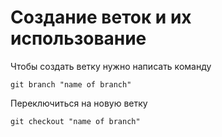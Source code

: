 # Создание веток и их использование
Чтобы создать ветку нужно написать команду
```
git branch "name of branch"
```
Переключиться на новую ветку
```
git checkout "name of branch"
```